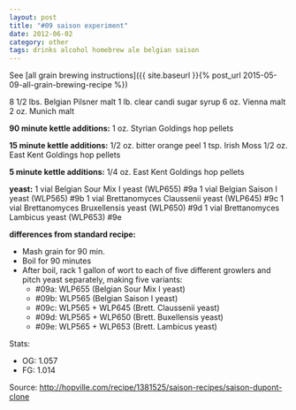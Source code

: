 ```yaml
---
layout: post
title: "#09 saison experiment"
date: 2012-06-02
category: other
tags: drinks alcohol homebrew ale belgian saison
---
```

See  [all grain brewing instructions]({{ site.baseurl }}{% post_url 2015-05-09-all-grain-brewing-recipe %})

8 1/2 lbs. Belgian Pilsner malt
1 lb. clear candi sugar syrup
6 oz. Vienna malt
2 oz. Munich malt

**90 minute kettle additions:**
1 oz. Styrian Goldings hop pellets

**15 minute kettle additions:**
1/2 oz. bitter orange peel
1 tsp. Irish Moss
1/2 oz. East Kent Goldings hop pellets

**5 minute kettle additions:**
1/4 oz. East Kent Goldings hop pellets

**yeast:**
1 vial Belgian Sour Mix I yeast (WLP655) #9a
1 vial Belgian Saison I yeast (WLP565) #9b
1 vial Brettanomyces Claussenii yeast (WLP645) #9c
1 vial Brettanomyces Bruxellensis yeast (WLP650) #9d
1 vial Brettanomyces Lambicus yeast (WLP653) #9e

**differences from standard recipe:**
* Mash grain for 90 min.
* Boil for 90 minutes
* After boil, rack 1 gallon of wort to each of five different growlers and pitch
  yeast separately, making five variants:
  * #09a: WLP655 (Belgian Sour Mix I yeast)
  * #09b: WLP565 (Belgian Saison I yeast)
  * #09c: WLP565 + WLP645 (Brett. Claussenii yeast)
  * #09d: WLP565 + WLP650 (Brett. Buxellensis yeast)
  * #09e: WLP565 + WLP653 (Brett. Lambicus yeast)

Stats:
* OG: 1.057
* FG: 1.014

Source: <http://hopville.com/recipe/1381525/saison-recipes/saison-dupont-clone>
